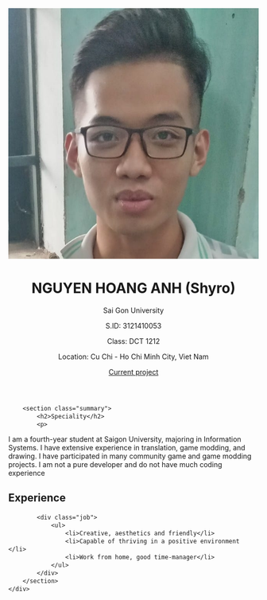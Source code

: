 <html lang="en">
<head>
    <meta charset="UTF-8">
    <meta name="viewport" content="width=device-width, initial-scale=1.0">
    <meta http-equiv="X-UA-Compatible" content="ie=edge">
    <title>NGUYEN HOANG ANH</title>
    <link rel="stylesheet" href="styles.css">
</head>
<body>
    <div class="container">
        <header>
            <div class="header-content">
                <div class="profile-image">
                    <img src="avatar.jpg" alt="Profile Picture ">
                </div>
                <div class="header-text">
                    <h1>NGUYEN HOANG ANH (Shyro)</h1>
                    <p>Sai Gon University</p>
                    <p>S.ID: 3121410053</p>
                    <p>Class: DCT 1212</p>
                    <div class="contact-info">
                        <p>Location: Cu Chi - Ho Chi Minh City, Viet Nam</p>
                        <p>  
                            <a href="https://ayashion.github.io/Web1/" target="_blank">Current project</a>
                        </p>
                    </div>
                </div>
            </div>
        </header>

        <section class="summary">
            <h2>Speciality</h2>
            <p>
I am a fourth-year student at Saigon University, majoring in Information Systems. I have extensive experience in translation, game modding, and drawing. I have participated in many community game and game modding projects. I am not a pure developer and do not have much coding experience
            </p>
        </section>
        <section class="experience">
            <h2>Experience</h2>

            <div class="job">
                <ul>
                    <li>Creative, aesthetics and friendly</li>
                    <li>Capable of thriving in a positive environment </li>
                    <li>Work from home, good time-manager</li>
                </ul>
            </div>        
        </section>
    </div>
</body>
</html>
